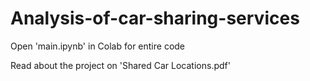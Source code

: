 # Analysis-of-car-sharing-services

Open 'main.ipynb' in Colab for entire code

Read about the project on 'Shared Car Locations.pdf'
